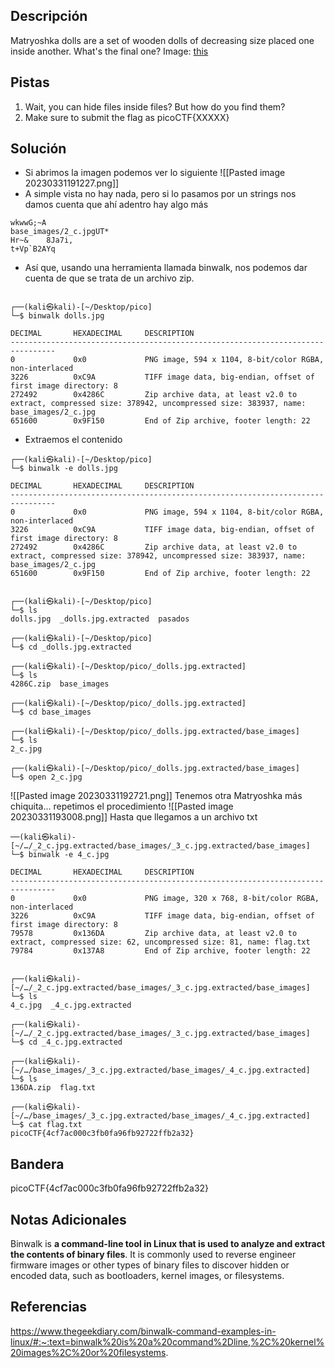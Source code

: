 ## Descripción
Matryoshka dolls are a set of wooden dolls of decreasing size placed one inside another. What's the final one? Image: [this](https://mercury.picoctf.net/static/2978e1270538613cd8181c7b0dabe9bd/dolls.jpg)

## Pistas 
1. Wait, you can hide files inside files? But how do you find them?
2. Make sure to submit the flag as picoCTF{XXXXX}

## Solución
* Si abrimos la imagen podemos ver lo siguiente
![[Pasted image 20230331191227.png]]
* A simple vista no hay nada, pero si lo pasamos por un strings nos damos cuenta que ahí adentro hay algo más
```
wkwwG;~A
base_images/2_c.jpgUT*
Hr~&    8Ja7i,
t+Vp`B2AYq
```
* Así que, usando una herramienta llamada binwalk, nos podemos dar cuenta de que se trata de un archivo zip.
```

┌──(kali㉿kali)-[~/Desktop/pico]
└─$ binwalk dolls.jpg

DECIMAL       HEXADECIMAL     DESCRIPTION
--------------------------------------------------------------------------------
0             0x0             PNG image, 594 x 1104, 8-bit/color RGBA, non-interlaced
3226          0xC9A           TIFF image data, big-endian, offset of first image directory: 8
272492        0x4286C         Zip archive data, at least v2.0 to extract, compressed size: 378942, uncompressed size: 383937, name: base_images/2_c.jpg
651600        0x9F150         End of Zip archive, footer length: 22
```
+ Extraemos el contenido 
```
┌──(kali㉿kali)-[~/Desktop/pico]
└─$ binwalk -e dolls.jpg

DECIMAL       HEXADECIMAL     DESCRIPTION
--------------------------------------------------------------------------------
0             0x0             PNG image, 594 x 1104, 8-bit/color RGBA, non-interlaced
3226          0xC9A           TIFF image data, big-endian, offset of first image directory: 8
272492        0x4286C         Zip archive data, at least v2.0 to extract, compressed size: 378942, uncompressed size: 383937, name: base_images/2_c.jpg
651600        0x9F150         End of Zip archive, footer length: 22

                                                                                             
┌──(kali㉿kali)-[~/Desktop/pico]
└─$ ls
dolls.jpg  _dolls.jpg.extracted  pasados
                                                                                             
┌──(kali㉿kali)-[~/Desktop/pico]
└─$ cd _dolls.jpg.extracted 
                                                                                             
┌──(kali㉿kali)-[~/Desktop/pico/_dolls.jpg.extracted]
└─$ ls
4286C.zip  base_images
                                                                                             
┌──(kali㉿kali)-[~/Desktop/pico/_dolls.jpg.extracted]
└─$ cd base_images         
                                                                                             
┌──(kali㉿kali)-[~/Desktop/pico/_dolls.jpg.extracted/base_images]
└─$ ls
2_c.jpg
                                                                                             
┌──(kali㉿kali)-[~/Desktop/pico/_dolls.jpg.extracted/base_images]
└─$ open 2_c.jpg 
```
![[Pasted image 20230331192721.png]]
Tenemos otra Matryoshka más chiquita... repetimos el procedimiento
![[Pasted image 20230331193008.png]]
Hasta que llegamos a un archivo txt
```
──(kali㉿kali)-[~/…/_2_c.jpg.extracted/base_images/_3_c.jpg.extracted/base_images]
└─$ binwalk -e 4_c.jpg

DECIMAL       HEXADECIMAL     DESCRIPTION
--------------------------------------------------------------------------------
0             0x0             PNG image, 320 x 768, 8-bit/color RGBA, non-interlaced
3226          0xC9A           TIFF image data, big-endian, offset of first image directory: 8
79578         0x136DA         Zip archive data, at least v2.0 to extract, compressed size: 62, uncompressed size: 81, name: flag.txt
79784         0x137A8         End of Zip archive, footer length: 22

                                                                                             
┌──(kali㉿kali)-[~/…/_2_c.jpg.extracted/base_images/_3_c.jpg.extracted/base_images]
└─$ ls
4_c.jpg  _4_c.jpg.extracted
                                                                                             
┌──(kali㉿kali)-[~/…/_2_c.jpg.extracted/base_images/_3_c.jpg.extracted/base_images]
└─$ cd _4_c.jpg.extracted 
                                                                                             
┌──(kali㉿kali)-[~/…/base_images/_3_c.jpg.extracted/base_images/_4_c.jpg.extracted]
└─$ ls
136DA.zip  flag.txt
                                                                                             
┌──(kali㉿kali)-[~/…/base_images/_3_c.jpg.extracted/base_images/_4_c.jpg.extracted]
└─$ cat flag.txt         
picoCTF{4cf7ac000c3fb0fa96fb92722ffb2a32}
```

## Bandera
picoCTF{4cf7ac000c3fb0fa96fb92722ffb2a32}

## Notas Adicionales
Binwalk is **a command-line tool in Linux that is used to analyze and extract the contents of binary files**. It is commonly used to reverse engineer firmware images or other types of binary files to discover hidden or encoded data, such as bootloaders, kernel images, or filesystems.

## Referencias
https://www.thegeekdiary.com/binwalk-command-examples-in-linux/#:~:text=binwalk%20is%20a%20command%2Dline,%2C%20kernel%20images%2C%20or%20filesystems.